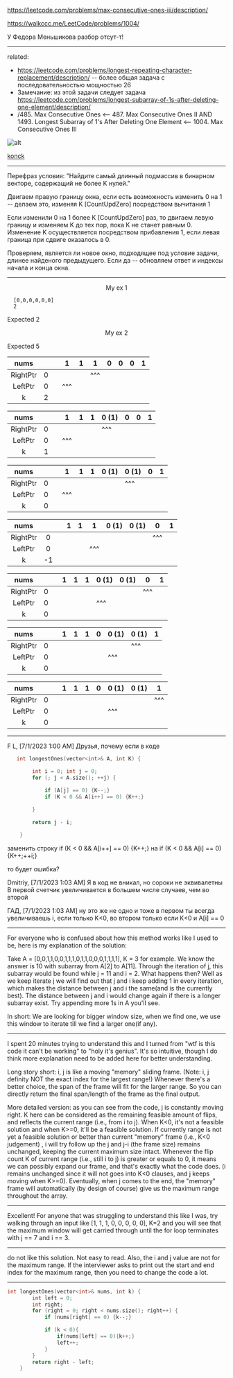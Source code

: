 https://leetcode.com/problems/max-consecutive-ones-iii/description/



https://walkccc.me/LeetCode/problems/1004/

У Федора Меньшикова разбор отсут-т!

__________________________________________

related: 
- https://leetcode.com/problems/longest-repeating-character-replacement/description/ -- более общая задача с последовательностью мощностью 26
- Замечание: из этой задачи следует задача https://leetcode.com/problems/longest-subarray-of-1s-after-deleting-one-element/description/
- /485. Max Consecutive Ones <-- 487. Max Consecutive Ones II AND 1493. Longest Subarray of 1's After Deleting One Element <-- 1004. Max Consecutive Ones III

![ alt](https://github.com/SkosMartren/useful-materials/blob/main/leetcode_424_1004_487_485_1493.png)

[konck](https://tikzcd.yichuanshen.de/#N4Igdg9gJgpgziAXAbVABwnAlgFyxMJZAJgBpiBdUkANwEMAbAVxiRAEYAGTgFgAIAtHwBmDLGj4AdSXwDWUmVjAK+AIwB0cdXxABfUuky58hFJ3JVajFmx7EeQ0eJXzpfJSrg4ATjv2HsPAIiHgtqemZWRBAeAA4AVkcxCTdOFQ83DS0-AxAMQJMiMk5LCJtouIB2JOc3YnTlTM1tPVz842CUMh5S6yiQADkAVQAZEcE+WAYYHBg3V0VGmSyW-zyjINNkUJ7wvrZ2HgBOAGYhKZm5mXYGlRW-SxgoAHN4IlBhbwgAWyR2ahwECQ5hAYjA-SgdDgAAsniAAXQsAw2JBwfCQDCsMIcMC1p8fsCAUDEGRQUoIVDYVBWh8vr9ECDAUgTni6YSQEzEKEyWjolAIExVNN0bC6NTEGAmAwGAikWxvnQ0F4gayCVyiUh4roKLogA)
___


Перефраз условия: "Найдите самый длинный подмассив в бинарном векторе, содержащий не более K нулей."

Двигаем правую границу окна, если есть возможность изменить 0 на 1 -- делаем это, изменяя K [CountUpdZero] посредством вычитания 1

Если изменили 0 на 1 более K [CountUpdZero] раз, то двигаем левую границу и изменяем K до тех пор, пока K не станет равным 0. Изменение K осуществляется посредством прибавления 1, если левая граница при сдвиге оказалось в 0.

Проверяем, является ли новое окно, подходящее под условие задачи, длинее найденого предыдущего. Если да -- обновляем ответ и индексы начала и конца окна.

__________________________________________

<p align="center">My ex 1</p>

      [0,0,0,0,0,0]
      2
Expected 2


<p align="center">My ex 2</p>

Expected 5

|   nums   	|   	|   	|  1  	| 1 	| 1   	| 0  	| 0 	| 0 	| 1 	|
|:--------:	|:-:	|:-:	|:---:	|---	|-----	|----	|---	|---	|---	|
| RightPtr 	| 0 	|   	|     	|   	| ^^^ 	|    	|   	|   	|   	|
|  LeftPtr 	| 0 	|   	| ^^^ 	|   	|     	|    	|   	|   	|   	|
|     k    	| 2 	|   	|     	|   	|     	|    	|   	|   	|   	|

|   nums   	|   	|   	|  1  	| 1 	| 1 	| 0 (1)  	| 0  	| 0  	| 1 	|
|:--------:	|:-:	|:-:	|:---:	|---	|---	|--------	|----	|----	|---	|
| RightPtr 	| 0 	|   	|     	|   	|   	| ^^^    	|    	|    	|   	|
|  LeftPtr 	| 0 	|   	| ^^^ 	|   	|   	|        	|    	|    	|   	|
|     k    	| 1 	|   	|          	|   	|   	|        	|   	|  	|  	|

|   nums   	|   	|   	|  1  	| 1 	| 1 	| 0 (1)  	| 0 (1) 	| 0  	| 1 	|
|:--------:	|:-:	|:-:	|:---:	|---	|---	|--------	|-------	|----	|---	|
| RightPtr 	| 0 	|   	|     	|   	|   	|        	| ^^^   	|    	|   	|
|  LeftPtr 	| 0 	|   	| ^^^ 	|   	|   	|        	|       	|    	|   	|
|     k    	| 0 	|   	|     	|   	|   	|        	|       	|  	|  	|

|   nums   	|   	|   	| 1 	| 1 	| 1   	| 0 (1)  	| 0 (1)  	| 0   	| 1 	|
|:--------:	|:-:	|:-:	|:-:	|---	|-----	|--------	|--------	|-----	|---	|
| RightPtr 	| 0 	|   	|   	|   	|     	|        	|        	| ^^^ 	|   	|
|  LeftPtr 	| 0 	|   	|   	|   	| ^^^ 	|        	|        	|     	|   	|
|     k    	| -1 	|   	|  	|  	|          	|       	|       	|         	|   	|

|   nums   	|   	|   	| 1 	| 1 	| 1 	| 0 (1)  	| 0 (1)  	| 0   	| 1 	|
|:--------:	|:-:	|:-:	|:-:	|---	|---	|--------	|--------	|-----	|---	|
| RightPtr 	| 0 	|   	|   	|   	|   	|        	|        	| ^^^ 	|   	|
|  LeftPtr 	| 0 	|   	|   	|   	|   	| ^^^    	|        	|     	|   	|
|     k    	| 0 	|   	|   	|   	|   	|       	|       	|          	|   	|

|   nums   	|   	|   	| 1 	| 1 	| 1 	| 0   	| 0 (1)  	| 0 (1) 	| 1 	|
|:--------:	|:-:	|:-:	|:-:	|---	|---	|-----	|--------	|-------	|---	|
| RightPtr 	| 0 	|   	|   	|   	|   	|     	|        	| ^^^   	|   	|
|  LeftPtr 	| 0 	|   	|   	|   	|   	|     	| ^^^    	|       	|   	|
|     k    	| 0 	|   	|   	|   	|   	|     	|       	|      	|   	|

|   nums   	|   	|   	| 1 	| 1 	| 1 	| 0  	| 0 (1) 	| 0 (1)  	| 1   	|
|:--------:	|:-:	|:-:	|:-:	|---	|---	|----	|-------	|--------	|-----	|
| RightPtr 	| 0 	|   	|   	|   	|   	|    	|       	|        	| ^^^ 	|
|  LeftPtr 	| 0 	|   	|   	|   	|   	|    	| ^^^   	|        	|     	|
|     k    	| 0 	|   	|   	|   	|   	|    	|       	|        	|     	|
__________________________________________


F L, [7/1/2023 1:00 AM]
Друзья, почему если в коде

```objectivec
   int longestOnes(vector<int>& A, int K) {

        int i = 0; int j = 0;
        for (; j < A.size(); ++j) {

            if (A[j] == 0) {K--;}
            if (K < 0 && A[i++] == 0) {K++;}
            
        }
        
        return j - i;

    }
```

заменить строку 
if (K < 0 && A[i++] == 0) {K++;} 
на 
if (K < 0 && A[i] == 0) {K++;++i;}

то будет ошибка?

Dmitriy, [7/1/2023 1:03 AM]
Я в код не вникал, но сороки не эквивалетны
В первой счетчик увеличивается в большем числе случаев, чем во второй

ГАД, [7/1/2023 1:03 AM]
ну это же не одно и тоже
в первом ты всегда увеличиваешь i, если только K<0, во втором только если K<0 и A[i] == 0

__________________________________________


For everyone who is confused about how this method works like I used to be, here is my explanation of the solution:

Take A = [0,0,1,1,0,0,1,1,1,0,1,1,0,0,0,1,1,1,1], K = 3 for example.
We know the answer is 10 with subarray from A[2] to A[11].
Through the iteration of j, this subarray would be found while j = 11 and i = 2.
What happens then?
Well as we keep iterate j we will find out that j and i keep adding 1 in every iteration, which makes the distance between j and i the same(and is the currently best).
The distance between j and i would change again if there is a longer subarray exist.
Try appending more 1s in A you'll see.

In short:
We are looking for bigger window size, when we find one, we use this window to iterate till we find a larger one(if any).

__________________________________________


I spent 20 minutes trying to understand this and I turned from "wtf is this code it can't be working" to "holy it's genius". It's so intuitive, though I do think more explanation need to be added here for better understanding.

Long story short: i, j is like a moving "memory" sliding frame. (Note: i, j definity NOT the exact index for the largest range!) Whenever there's a better choice, the span of the frame will fit for the larger range. So you can directly return the final span/length of the frame as the final output.

More detailed version: as you can see from the code, j is constantly moving right. K here can be considered as the remaining feasible amount of flips, and reflects the current range (i.e., from i to j). When K<0, it's not a feasible solution and when K>=0, it'll be a feasible solution. If currently range is not yet a feasible solution or better than current "memory" frame (i.e., K<0 judgement) , i will try follow up the j and j-i (the frame size) remains unchanged, keeping the current maximum size intact. Whenever the flip count K of current range (i.e., still i to j) is greater or equals to 0, it means we can possibly expand our frame, and that's exactly what the code does. (i remains unchanged since it will not goes into K<0 clauses, and j keeps moving when K>=0). Eventually, when j comes to the end, the "memory" frame will automatically (by design of course) give us the maximum range throughout the array.


__________________________________________


Excellent! For anyone that was struggling to understand this like I was, try walking through an input like [1, 1, 1, 0, 0, 0, 0, 0], K=2 and you will see that the maximum window will get carried through until the for loop terminates with j == 7 and i == 3.


__________________________________________


do not like this solution. Not easy to read. Also, the i and j value are not for the maximum range. If the interviewer asks to print out the start and end index for the maximum range, then you need to change the code a lot.


__________________________________________

```objectivec
int longestOnes(vector<int>& nums, int k) {
        int left = 0;
        int right;
        for (right = 0; right < nums.size(); right++) {
            if (nums[right] == 0) {k--;}

            if (k < 0){
                if(nums[left] == 0){k++;}
                left++;
            }
        }
        return right - left;
    }
```
